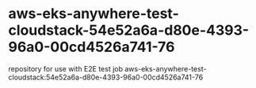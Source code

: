 # aws-eks-anywhere-test-cloudstack-54e52a6a-d80e-4393-96a0-00cd4526a741-76
repository for use with E2E test job aws-eks-anywhere-test-cloudstack:54e52a6a-d80e-4393-96a0-00cd4526a741-76
